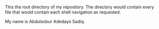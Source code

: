 This the root directory of my repository.
The directory would contain every file that would contain each shell navigation as requested.

My name is Abdulsobur Adedayo Sadiq.
